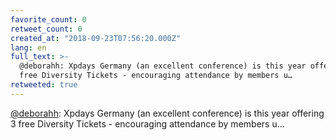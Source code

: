 ```yaml
---
favorite_count: 0
retweet_count: 0
created_at: "2018-09-23T07:56:20.000Z"
lang: en
full_text: >-
  @deborahh: Xpdays Germany (an excellent conference) is this year offering 3
  free Diversity Tickets - encouraging attendance by members u…
retweeted: true
---
```


[@deborahh](https://twitter.com/deborahh): Xpdays Germany (an excellent
conference) is this year offering 3 free Diversity Tickets - encouraging
attendance by members u…
